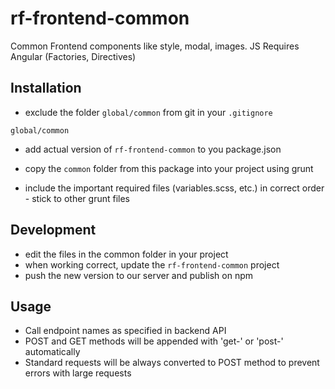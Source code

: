 # rf-frontend-common

Common Frontend components like style, modal, images.
JS Requires Angular (Factories, Directives)

## Installation

* exclude the folder `global/common` from git in your `.gitignore`
```
global/common
```
* add actual version of `rf-frontend-common` to you package.json

* copy the `common` folder from this package into your project using grunt
* include the important required files (variables.scss, etc.) in correct order - stick to other grunt files


## Development
* edit the files in the common folder in your project
* when working correct, update the `rf-frontend-common` project
* push the new version to our server and publish on npm

## Usage
* Call endpoint names as specified in backend API
* POST and GET methods will be appended with 'get-' or 'post-' automatically
* Standard requests will be always converted to POST method to prevent errors with large requests
